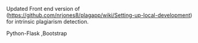 Updated Front end version of (https://github.com/nrjones8/plagapp/wiki/Setting-up-local-development) for intrinsic plagiarism detection. 

Python-Flask ,Bootstrap
